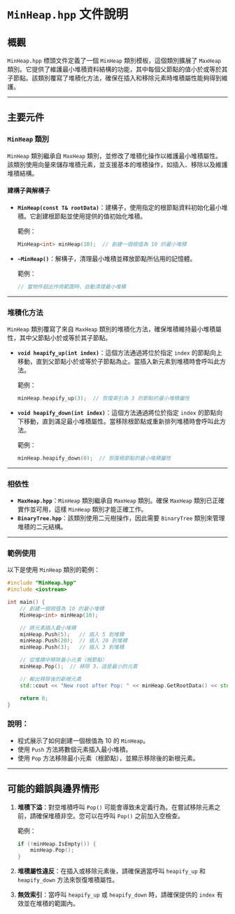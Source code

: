 # `MinHeap.hpp` 文件說明

## 概觀

`MinHeap.hpp` 標頭文件定義了一個 `MinHeap` 類別模板，這個類別擴展了 `MaxHeap` 類別。它提供了維護最小堆積資料結構的功能，其中每個父節點的值小於或等於其子節點。該類別覆寫了堆積化方法，確保在插入和移除元素時堆積屬性能夠得到維護。

---

## 主要元件

### `MinHeap` 類別

`MinHeap` 類別繼承自 `MaxHeap` 類別，並修改了堆積化操作以維護最小堆積屬性。該類別使用向量來儲存堆積元素，並支援基本的堆積操作，如插入、移除以及維護堆積結構。

#### 建構子與解構子

- **`MinHeap(const T& rootData)`**：建構子，使用指定的根節點資料初始化最小堆積。它創建根節點並使用提供的值初始化堆積。

  範例：
  ```cpp
  MinHeap<int> minHeap(10);  // 創建一個根值為 10 的最小堆積
  ```

- **`~MinHeap()`**：解構子，清理最小堆積並釋放節點所佔用的記憶體。

  範例：
  ```cpp
  // 當物件超出作用範圍時，自動清理最小堆積
  ```

---

### 堆積化方法

`MinHeap` 類別覆寫了來自 `MaxHeap` 類別的堆積化方法，確保堆積維持最小堆積屬性，其中父節點小於或等於其子節點。

- **`void heapify_up(int index)`**：這個方法通過將位於指定 `index` 的節點向上移動，直到父節點小於或等於子節點為止。當插入新元素到堆積時會呼叫此方法。

  範例：
  ```cpp
  minHeap.heapify_up(3);  // 恢復索引為 3 的節點的最小堆積屬性
  ```

- **`void heapify_down(int index)`**：這個方法通過將位於指定 `index` 的節點向下移動，直到滿足最小堆積屬性。當移除根節點或重新排列堆積時會呼叫此方法。

  範例：
  ```cpp
  minHeap.heapify_down(0);  // 恢復根節點的最小堆積屬性
  ```

---

### 相依性

- **`MaxHeap.hpp`**：`MinHeap` 類別繼承自 `MaxHeap` 類別。確保 `MaxHeap` 類別已正確實作並可用，這樣 `MinHeap` 類別才能正確工作。
- **`BinaryTree.hpp`**：該類別使用二元樹操作，因此需要 `BinaryTree` 類別來管理堆積的二元結構。

---

### 範例使用

以下是使用 `MinHeap` 類別的範例：

```cpp
#include "MinHeap.hpp"
#include <iostream>

int main() {
    // 創建一個根值為 10 的最小堆積
    MinHeap<int> minHeap(10);

    // 將元素插入最小堆積
    minHeap.Push(5);   // 插入 5 到堆積
    minHeap.Push(20);  // 插入 20 到堆積
    minHeap.Push(3);   // 插入 3 到堆積

    // 從堆積中移除最小元素（根節點）
    minHeap.Pop();  // 移除 3，這是最小的元素

    // 輸出移除後的新根元素
    std::cout << "New root after Pop: " << minHeap.GetRootData() << std::endl;

    return 0;
}
```

### 說明：
- 程式展示了如何創建一個根值為 10 的 `MinHeap`。
- 使用 `Push` 方法將數個元素插入最小堆積。
- 使用 `Pop` 方法移除最小元素（根節點），並顯示移除後的新根元素。

---

## 可能的錯誤與邊界情形

1. **堆積下溢**：對空堆積呼叫 `Pop()` 可能會導致未定義行為。在嘗試移除元素之前，請確保堆積非空。您可以在呼叫 `Pop()` 之前加入空檢查。

   範例：
   ```cpp
   if (!minHeap.IsEmpty()) {
       minHeap.Pop();
   }
   ```

2. **堆積屬性違反**：在插入或移除元素後，請確保適當呼叫 `heapify_up` 和 `heapify_down` 方法來恢復堆積屬性。

3. **無效索引**：當呼叫 `heapify_up` 或 `heapify_down` 時，請確保提供的 `index` 有效並在堆積的範圍內。

